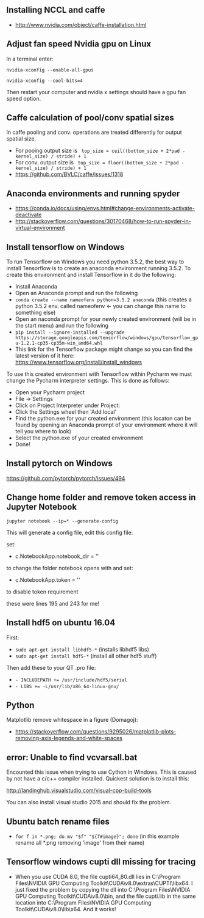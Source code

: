 ## Installing NCCL and caffe ##
- http://www.nvidia.com/object/caffe-installation.html

## Adjust fan speed Nvidia gpu on Linux ##
In a terminal enter:

`nvidia-xconfig --enable-all-gpus`

`nvidia-xconfig --cool-bits=4`

Then restart your computer and nvidia x settings should have a gpu fan speed option.


## Caffe calculation of pool/conv spatial sizes ##
In caffe pooling and conv. operations are treated differently for output spatial size. 
- For pooing output size is ` top_size = ceil((bottom_size + 2*pad - kernel_size) / stride) + 1`
- For conv. output size is ` top_size = floor((bottom_size + 2*pad - kernel_size) / stride) + 1`
- https://github.com/BVLC/caffe/issues/1318

## Anaconda environments and running spyder ## 
- https://conda.io/docs/using/envs.html#change-environments-activate-deactivate
- http://stackoverflow.com/questions/30170468/how-to-run-spyder-in-virtual-environment

## Install tensorflow on Windows ##
To run Tensorflow on Windows you need python 3.5.2, the best way to install Tensorflow is to create an anaconda environment running 3.5.2. To create this environment and install Tensorflow in it do the following:

- Install Anaconda
- Open an Anaconda prompt and run the following
- `conda create --name nameofenv python=3.5.2 anaconda` (this creates a python 3.5.2 env. called nameofenv <- you can change this name to something else)
- Open an naconda prompt for your newly created environment (will be in the start menu) and run the following
- `pip install --ignore-installed --upgrade https://storage.googleapis.com/tensorflow/windows/gpu/tensorflow_gpu-1.2.1-cp35-cp35m-win_amd64.whl ` 
- This link for the Tensorflow package might change so you can find the latest version of it here: https://www.tensorflow.org/install/install_windows

To use this created environment with Tensorflow within Pycharm we must change the Pycharm interpreter settings. This is done as follows:

- Open your Pycharm project 
- File -> Settings
- Click on Project Interpreter under Project:
- Click the Settings wheel then 'Add local'
- Find the python.exe for your created environment (this locaton can be found by opening an Anaconda prompt of your environment where it will tell you where to look)
- Select the python.exe of your created environment 
- Done!

## Install pytorch on Windows ##
https://github.com/pytorch/pytorch/issues/494


## Change home folder and remove token access in Jupyter Notebook ##
`jupyter notebook --ip=* --generate-config` 

This will generate a config file, edit this config file:

set:


- c.NotebookApp.notebook_dir = ''

to change the folder notebook opens with and set:

- c.NotebookApp.token = ''

to disable token requirement

these were lines 195 and 243 for me!

## Install hdf5 on ubuntu 16.04 ##
First:
- `sudo apt-get install libhdf5-*`  (installs libhdf5 libs)
- `sudo apt-get install hdf5-*` (install all other hdf5 stuff)

Then add these to your QT .pro file: 

- `- INCLUDEPATH += /usr/include/hdf5/serial`
- `- LIBS += -L/usr/lib/x86_64-linux-gnu/`


## Python

Matplotlib remove whitespace in a figure (Domagoj):
- https://stackoverflow.com/questions/9295026/matplotlib-plots-removing-axis-legends-and-white-spaces

## error: Unable to find vcvarsall.bat ##

Encounted this issue when trying to use Cython in Windows. This is caused by not have a c/c++ compiler installed. Quickest solution is to install this:

http://landinghub.visualstudio.com/visual-cpp-build-tools

You can also install visual studio 2015 and should fix the problem.

## Ubuntu batch rename files

- `for f in *.png; do mv "$f" "${f#image}"; done` (in this example rename all *.png removing 'image' from their name)

## Tensorflow windows cupti dll missing for tracing
- When you use CUDA 8.0, the file cupti64_80.dll lies in C:\Program Files\NVIDIA GPU Computing Toolkit\CUDA\v8.0\extras\CUPTI\libx64. I just fixed the problem by copying the dll into C:\Program Files\NVIDIA GPU Computing Toolkit\CUDA\v8.0\bin, and the file cupti.lib in the same location into C:\Program Files\NVIDIA GPU Computing Toolkit\CUDA\v8.0\lib\x64. And it works!

